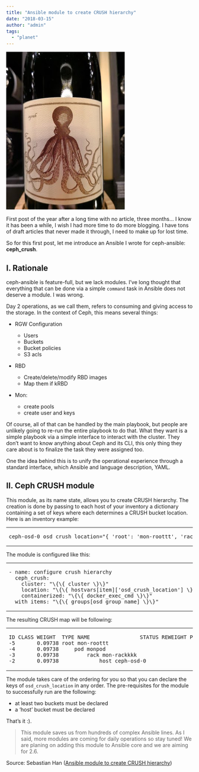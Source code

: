 ```yaml
---
title: "Ansible module to create CRUSH hierarchy"
date: "2018-03-15"
author: "admin"
tags: 
  - "planet"
---
```


![Title](images/ansible-ceph-crush-module.jpg)

First post of the year after a long time with no article, three months… I know it has been a while, I wish I had more time to do more blogging. I have tons of draft articles that never made it through, I need to make up for lost time.

So for this first post, let me introduce an Ansible I wrote for ceph-ansible: **ceph\_crush**.

## I. Rationale

ceph-ansible is feature-full, but we lack modules. I’ve long thought that everything that can be done via a simple `command` task in Ansible does not deserve a module. I was wrong.

Day 2 operations, as we call them, refers to consuming and giving access to the storage. In the context of Ceph, this means several things:

- RGW Configuration
    
    - Users
    - Buckets
    - Bucket policies
    - S3 acls
- RBD
    
    - Create/delete/modify RBD images
    - Map them if kRBD
- Mon:
    
    - create pools
    - create user and keys

Of course, all of that can be handled by the main playbook, but people are unlikely going to re-run the entire playbook to do that. What they want is a simple playbook via a simple interface to interact with the cluster. They don’t want to know anything about Ceph and its CLI, this only thing they care about is to finalize the task they were assigned too.

One the idea behind this is to unify the operational experience through a standard interface, which Ansible and language description, YAML.

## II. Ceph CRUSH module

This module, as its name state, allows you to create CRUSH hierarchy. The creation is done by passing to each host of your inventory a dictionary containing a set of keys where each determines a CRUSH bucket location. Here is an inventory example:

<table><tbody><tr><td class="code"><pre><span class="line">ceph-osd-0 osd_crush_location="{ <span class="string">'root'</span>: <span class="string">'mon-roottt'</span>, <span class="string">'rack'</span>: <span class="string">'mon-rackkkk'</span>, <span class="string">'pod'</span>: <span class="string">'monpod'</span>, <span class="string">'host'</span>: <span class="string">'ceph-osd-0'</span> }"</span><br></pre></td></tr></tbody></table>

The module is configured like this:

<table><tbody><tr><td class="code"><pre><span class="line"><span class="attr">- name:</span> configure crush hierarchy</span><br><span class="line"><span class="attr">  ceph_crush:</span></span><br><span class="line"><span class="attr">    cluster:</span> <span class="string">"<span class="template-variable">\{\{ cluster \}\}</span>"</span></span><br><span class="line"><span class="attr">    location:</span> <span class="string">"<span class="template-variable">\{\{ hostvars[item]['osd_crush_location'] \}\}</span>"</span></span><br><span class="line"><span class="attr">    containerized:</span> <span class="string">"<span class="template-variable">\{\{ docker_exec_cmd \}\}</span>"</span></span><br><span class="line"><span class="attr">  with_items:</span> <span class="string">"<span class="template-variable">\{\{ groups[osd_group_name] \}\}</span>"</span></span><br></pre></td></tr></tbody></table>

The resulting CRUSH map will be following:

<table><tbody><tr><td class="code"><pre><span class="line">ID CLASS WEIGHT  TYPE NAME                STATUS REWEIGHT PRI-AFF</span><br><span class="line">-<span class="ruby"><span class="number">5</span>       <span class="number">0</span>.09738 root mon-roottt</span><br><span class="line"></span>-<span class="ruby"><span class="number">4</span>       <span class="number">0</span>.09738     pod monpod</span><br><span class="line"></span>-<span class="ruby"><span class="number">3</span>       <span class="number">0</span>.09738         rack mon-rackkkk</span><br><span class="line"></span>-<span class="ruby"><span class="number">2</span>       <span class="number">0</span>.09738             host ceph-osd-<span class="number">0</span></span></span><br></pre></td></tr></tbody></table>

The module takes care of the ordering for you so that you can declare the keys of `osd_crush_location` in any order. The pre-requisites for the module to successfully run are the following:

- at least two buckets must be declared
- a ‘host’ bucket must be declared

That’s it :).

  

> This module saves us from hundreds of complex Ansible lines. As I said, more modules are coming for daily operations so stay tuned! We are planing on adding this module to Ansible core and we are aiming for 2.6.

Source: Sebastian Han ([Ansible module to create CRUSH hierarchy](https://sebastien-han.fr/blog/2018/03/15/Ansible-module-to-create-CRUSH-hierarchy/))

